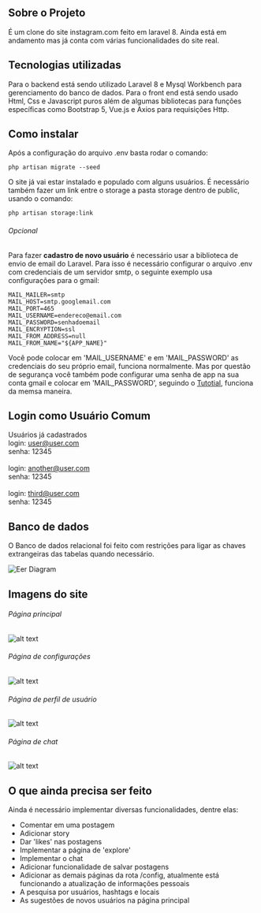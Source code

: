 ## Sobre o Projeto

É um clone do site instagram.com feito em laravel 8. Ainda está em andamento mas já conta com várias funcionalidades do site real.

## Tecnologias utilizadas

Para o backend está sendo utilizado Laravel 8 e Mysql Workbench para gerenciamento do banco de dados. Para o front end está sendo usado Html, Css e Javascript puros além de algumas bibliotecas para funções específicas como Bootstrap 5, Vue.js e Axios para requisições Http.

## Como instalar

Após a configuração do arquivo .env basta rodar o comando:
```
php artisan migrate --seed
```
O site já vai estar instalado e populado com alguns usuários.
É necessário também fazer um link entre o storage a pasta storage dentro de public, usando o comando:
```
php artisan storage:link
```

###### Opcional

Para fazer **cadastro de novo usuário** é necessário usar a biblioteca de envio de email do Laravel. Para isso é necessário configurar o arquivo .env com credenciais de um servidor smtp, o seguinte exemplo usa configurações para o gmail:
```
MAIL_MAILER=smtp
MAIL_HOST=smtp.googlemail.com
MAIL_PORT=465
MAIL_USERNAME=endereco@email.com
MAIL_PASSWORD=senhadoemail
MAIL_ENCRYPTION=ssl
MAIL_FROM_ADDRESS=null
MAIL_FROM_NAME="${APP_NAME}"
```
Você pode colocar em 'MAIL_USERNAME' e em 'MAIL_PASSWORD' as credenciais do seu próprio email, funciona normalmente. Mas por questão de segurança você também pode configurar uma senha de app na sua conta gmail e colocar em 'MAIL_PASSWORD', seguindo o [Tutotial](https://support.google.com/mail/answer/185833?hl=pt-BR), funciona da memsa maneira.

## Login como Usuário Comum

Usuários já cadastrados\
login: user@user.com\
senha: 12345\
\
login: another@user.com\
senha: 12345\
\
login: third@user.com\
senha: 12345

## Banco de dados

O Banco de dados relacional foi feito com restrições para ligar as chaves extrangeiras das tabelas quando necessário.

![Eer Diagram](http://andrenascimento.com/external_images/instagram-clone/eer-diagram.png)

## Imagens do site

###### Página principal

![alt text](http://andrenascimento.com/external_images/instagram-clone/home.png)

###### Página de configurações

![alt text](http://andrenascimento.com/external_images/instagram-clone/config-page.png)

###### Página de perfil de usuário

![alt text](http://andrenascimento.com/external_images/instagram-clone/profile.png)

###### Página de chat

![alt text](http://andrenascimento.com/external_images/instagram-clone/chat.png)

## O que ainda precisa ser feito

Ainda é necessário implementar diversas funcionalidades, dentre elas:
- Comentar em uma postagem
- Adicionar story
- Dar 'likes' nas postagens
- Implementar a página de 'explore'
- Implementar o chat
- Adicionar funcionalidade de salvar postagens
- Adicionar as demais páginas da rota /config, atualmente está funcionando a atualização de informações pessoais
- A pesquisa por usuários, hashtags e locais
- As sugestões de novos usuários na página principal